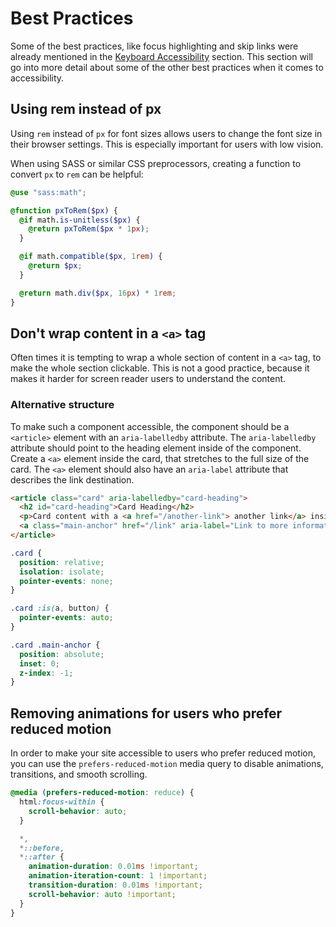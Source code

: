 # Best Practices

Some of the best practices, like focus highlighting and skip links were already mentioned in the [Keyboard Accessibility](/keyboard-accessibility) section. This section will go into more detail about some of the other best practices when it comes to accessibility.

## Using rem instead of px

Using `rem` instead of `px` for font sizes allows users to change the font size in their browser settings. This is especially important for users with low vision.

When using SASS or similar CSS preprocessors, creating a function to convert `px` to `rem` can be helpful:

```scss
@use "sass:math";

@function pxToRem($px) {
  @if math.is-unitless($px) {
    @return pxToRem($px * 1px);
  }

  @if math.compatible($px, 1rem) {
    @return $px;
  }

  @return math.div($px, 16px) * 1rem;
}
```

## Don't wrap content in a `<a>` tag

Often times it is tempting to wrap a whole section of content in a `<a>` tag, to make the whole section clickable. This is not a good practice, because it makes it harder for screen reader users to understand the content.

### Alternative structure

To make such a component accessible, the component should be a `<article>` element with an `aria-labelledby` attribute. The `aria-labelledby` attribute should point to the heading element inside of the component. Create a `<a>` element inside the card, that stretches to the full size of the card. The `<a>` element should also have an `aria-label` attribute that describes the link destination.

```html
<article class="card" aria-labelledby="card-heading">
  <h2 id="card-heading">Card Heading</h2>
  <p>Card content with a <a href="/another-link"> another link</a> inside</p>
  <a class="main-anchor" href="/link" aria-label="Link to more information"></a>
</article>
```

```css
.card {
  position: relative;
  isolation: isolate;
  pointer-events: none;
}

.card :is(a, button) {
  pointer-events: auto;
}

.card .main-anchor {
  position: absolute;
  inset: 0;
  z-index: -1;
}
```

## Removing animations for users who prefer reduced motion

In order to make your site accessible to users who prefer reduced motion, you can use the `prefers-reduced-motion` media query to disable animations, transitions, and smooth scrolling.

```css
@media (prefers-reduced-motion: reduce) {
  html:focus-within {
    scroll-behavior: auto;
  }

  *,
  *::before,
  *::after {
    animation-duration: 0.01ms !important;
    animation-iteration-count: 1 !important;
    transition-duration: 0.01ms !important;
    scroll-behavior: auto !important;
  }
}
```
